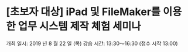 # [초보자 대상] iPad 및 FileMaker를 이용한 업무 시스템 제작 체험 세미나

 

개최 일시: 2019 년 8 월 22 일 (목)
강습 시간: 13:30～16:30 (접수 시작 13:00)